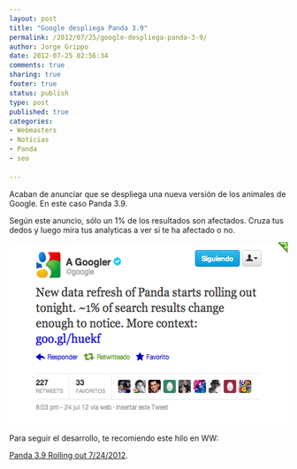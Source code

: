 ```yaml
--- 
layout: post
title: "Google despliega Panda 3.9"
permalink: /2012/07/25/google-despliega-panda-3-9/
author: Jorge Grippo
date: 2012-07-25 02:56:34
comments: true
sharing: true
footer: true
status: publish
type: post
published: true
categories: 
- Webmasters
- Noticias
- Panda
- seo

---
```

<!-- 404 -->
Acaban de anunciar que se despliega una nueva versión de los animales de Google. En este caso Panda 3.9.
<!--more-->
Según este anuncio, sólo un 1% de los resultados son afectados. Cruza tus dedos y luego mira tus analyticas a ver si te ha afectado o no.

<img class="alignnone size-full wp-image-405" title="panda-3-9" src="/wp-content/uploads/2012/07/panda-3-9.png" alt="" width="535" height="329" />

Para seguir el desarrollo, te recomiendo este hilo en WW:

<a href="http://www.webmasterworld.com/google/4478587.htm" rel="nofollow">Panda 3.9 Rolling out 7/24/2012</a>.

